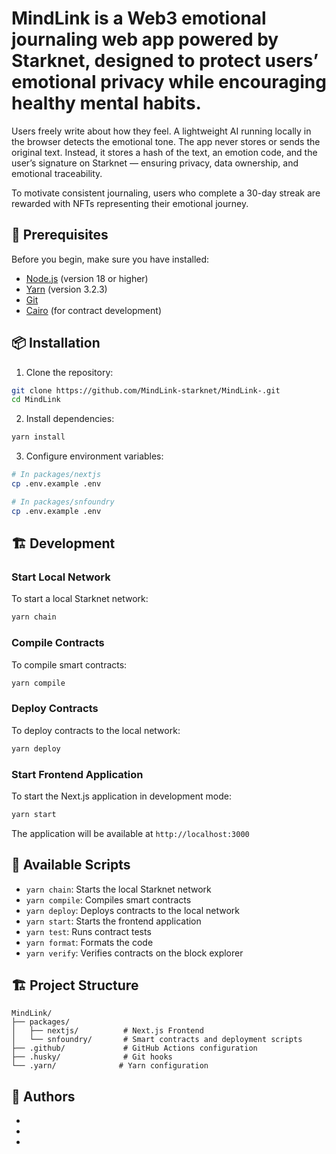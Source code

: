 
# MindLink is a Web3 emotional journaling web app powered by Starknet, designed to protect users’ emotional privacy while encouraging healthy mental habits.

Users freely write about how they feel. A lightweight AI running locally in the browser detects the emotional tone. The app never stores or sends the original text. Instead, it stores a hash of the text, an emotion code, and the user’s signature on Starknet — ensuring privacy, data ownership, and emotional traceability.

To motivate consistent journaling, users who complete a 30-day streak are rewarded with NFTs representing their emotional journey.

## 🚀 Prerequisites

Before you begin, make sure you have installed:

- [Node.js](https://nodejs.org/) (version 18 or higher)
- [Yarn](https://yarnpkg.com/) (version 3.2.3)
- [Git](https://git-scm.com/)
- [Cairo](https://www.cairo-lang.org/docs/quickstart.html) (for contract development)

## 📦 Installation

1. Clone the repository:
```bash
git clone https://github.com/MindLink-starknet/MindLink-.git
cd MindLink
```

2. Install dependencies:
```bash
yarn install
```

3. Configure environment variables:
```bash
# In packages/nextjs
cp .env.example .env

# In packages/snfoundry
cp .env.example .env
```

## 🏗️ Development

### Start Local Network

To start a local Starknet network:

```bash
yarn chain
```

### Compile Contracts

To compile smart contracts:

```bash
yarn compile
```

### Deploy Contracts

To deploy contracts to the local network:

```bash
yarn deploy
```

### Start Frontend Application

To start the Next.js application in development mode:

```bash
yarn start
```

The application will be available at `http://localhost:3000`

## 📝 Available Scripts

- `yarn chain`: Starts the local Starknet network
- `yarn compile`: Compiles smart contracts
- `yarn deploy`: Deploys contracts to the local network
- `yarn start`: Starts the frontend application
- `yarn test`: Runs contract tests
- `yarn format`: Formats the code
- `yarn verify`: Verifies contracts on the block explorer

## 🏗️ Project Structure

```
MindLink/
├── packages/
│   ├── nextjs/          # Next.js Frontend
│   └── snfoundry/       # Smart contracts and deployment scripts
├── .github/             # GitHub Actions configuration
├── .husky/              # Git hooks
└── .yarn/              # Yarn configuration
```

## 👥 Authors

- 
-
-
